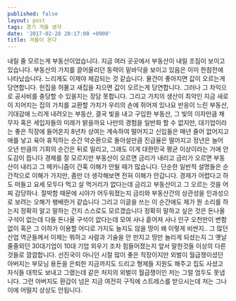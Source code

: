 ```yaml
---
published: false
layout: post
tags: 경기 겨울 생각
date: '2017-02-28 20:17:00 +0900'
title: 겨울이 온다
---
```

내릴 줄 모르는게 부동산이었습니다. 지금 여러 곳곳에서 부동산이 내릴 조짐이 보이고 있습니다. 부동산의 가치를 끌어올리던 동력이 밑바닥을 보이고 있음은 이미 한참전에 나타났습니다. 느리게도 이제야 체감되는 것 같습니다.
물건이 좋아지면 값이 오르는게 당연합니다. 헌집을 허물고 새집을 지으면 값이 오르는게 당연합니다. 그러나 그 차익으로 공사비를 충당할 수 있을지는 장담 못합니다. 그리고 가치의 생산이 최악인 지금 새로이 지어지는 집의 가치를 교환할 가치가 우리의 손에 쥐어져 있나요
 반응이 느린 부동산, 기대감에 느리게 내려오는 부동산, 결국 빛을 내고 구입한 부동산, 그 빛의 이자만큼 채무자 혹은 세입자들의 미래가 밝을까요
 나만의 경험을 일반화 할 수 없지만, 대기업이라는 좋은 직장에 들어온지 8년차 상여는 계속하여 떨어지고 신입들은 매년 줄어 없어지고 애를 낳고 육아 휴직하는 순간 악순환으로 돌아설만큼 진급율은 떨어지고 정년은 늘어 오년 만큼의 기회의 순간은 뒤로 밀리고, 그래도 이게 대한민국 평균 이상이라는 거에 안도감이 듭니다
 경제를 잘 모르지만 부동산이 오르면 금리가 내리고 금리가 오르면 부동산이 내리고 그 메카니즘이 간혹 이해가 안될 때가 많습니다. 단순한 일반적 설명들은 순간적으로 이해가 가지만, 좀만 더 생각해보면 전혀 이해가 안갑니다. 경제가 어렵다고 하도 떠들고 요세 모두다 먹고 살 먹거리가 없다는데 금리고 부동산이고 그 오르는 것을 어찌 감당하나. 절박함 때문에 시야가 어두워졌는지 금리와 부동산간의 상관성을 인과성으로 보려는 오해가 팽배한거 같습니다 그리고 이글을 쓰는 이 순간에도 제가 뭔 소리를 하는지 정확히 알고 말하는 건지 스스로도 모르겠습니다
 정확히 말하고 싶은 것은 돈나올 구석이 없는데 다들 돈나올 구석이 없다는데 모여 사나 흩어져 사나 인구 오천만이 변함없이 혹은 그 이하가 이용할 어디로 가지도 늘지도 않을 땅이 왜 이렇게 비싼지.. 그 많던 산업 역군들께서 이제는 뭐하고 사람과 기술을 안 만지고 땅만 놀리게 되셨는지 그 옛날 줄줄외던 30대기업이 10대 기업 외우기 조차 힘들어졌는지
 앞서 말한것들 이상의 다른 것들로 깜깜합니다. 선진국이 아니던 시절 많이 좋은 직장이지만 외벌이 월급쟁이셨던 아버지는 부모님 용돈을 은퇴한 지금까지도 드리고 형제들 지원도 해주고 집도 사셨고 자식들 대학도 보내고 그랬는데 같은 처지의 외벌이 월급쟁이인 저는 그럴 엄두도 못냅니다. 그런 아버지도 환갑이 넘은 지금 여전히 구직에 스트레스를 받으시는데 저는 그나이에 어떨지 상상도 안됩니다.
